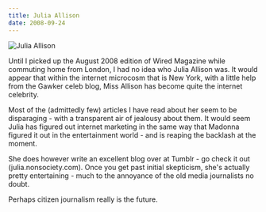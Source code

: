 ```yaml
---
title: Julia Allison
date: 2008-09-24
---
```


![Julia Allison](https://source.unsplash.com/DWyRC2juMgs/1600x900)

Until I picked up the August 2008 edition of Wired Magazine while commuting home from London, I had no idea who Julia Allison was. It would appear that within the internet microcosm that is New York, with a little help from the Gawker celeb blog, Miss Allison has become quite the internet celebrity.

Most of the (admittedly few) articles I have read about her seem to be disparaging - with a transparent air of jealousy about them. It would seem Julia has figured out internet marketing in the same way that Madonna figured it out in the entertainment world - and is reaping the backlash at the moment.

She does however write an excellent blog over at Tumblr - go check it out (julia.nonsociety.com). Once you get past initial skepticism, she's actually pretty entertaining - much to the annoyance of the old media journalists no doubt.

Perhaps citizen journalism really is the future.